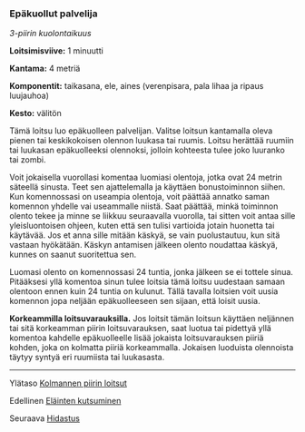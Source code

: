 ### Epäkuollut palvelija

*3-piirin kuolontaikuus* 

**Loitsimisviive:** 1 minuutti

**Kantama:** 4 metriä

**Komponentit:** taikasana, ele, aines (verenpisara, pala lihaa ja ripaus luujauhoa)

**Kesto:** välitön

Tämä loitsu luo epäkuolleen palvelijan. Valitse loitsun kantamalla oleva pienen tai keskikokoisen olennon luukasa tai ruumis. Loitsu herättää ruumiin tai luukasan epäkuolleeksi olennoksi, jolloin kohteesta tulee joko luuranko tai zombi.

Voit jokaisella vuorollasi komentaa luomiasi olentoja, jotka ovat 24 metrin säteellä sinusta. Teet sen ajattelemalla ja käyttäen bonustoiminnon siihen. Kun komennossasi on useampia olentoja, voit päättää annatko saman komennon yhdelle vai useammalle niistä. Saat päättää, minkä toiminnon olento tekee ja minne se liikkuu seuraavalla vuorolla, tai sitten voit antaa sille yleisluontoisen ohjeen, kuten että sen tulisi vartioida jotain huonetta tai käytävää. Jos et anna sille mitään käskyä, se vain puolustautuu, kun sitä vastaan hyökätään. Käskyn antamisen jälkeen olento noudattaa käskyä, kunnes on saanut suoritettua sen. 

Luomasi olento on komennossasi 24 tuntia, jonka jälkeen se ei tottele sinua. Pitääksesi yllä komentoa sinun tulee loitsia tämä loitsu uudestaan samaan olentoon ennen kuin 24 tuntia on kulunut. Tällä tavalla loitsien voit uusia komennon jopa neljään epäkuolleeseen sen sijaan, että loisit uusia.

**Korkeammilla loitsuvarauksilla.** Jos loitsit tämän loitsun käyttäen neljännen tai sitä korkeamman piirin loitsuvarauksen, saat luotua tai pidettyä yllä komentoa kahdelle epäkuolleelle lisää jokaista loitsuvarauksen piiriä kohden, joka on kolmatta piiriä korkeammalla. Jokaisen luoduista olennoista täytyy syntyä eri ruumiista tai luukasasta.

----

Ylätaso [Kolmannen piirin loitsut](3_piirin_loitsut.md)

Edellinen [Eläinten kutsuminen](Eläinten_kutsuminen.md)

Seuraava [Hidastus](Hidastus.md)
